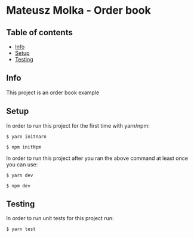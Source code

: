 # Mateusz Molka - Order book

## Table of contents
* [Info](#info)
* [Setup](#setup)
* [Testing](#testing)

## Info
This project is an order book example

## Setup
In order to run this project for the first time with yarn/npm:

```
$ yarn initYarn
```

```
$ npm initNpm
```

In order to run this project after you ran the above command at least once you can use:

```
$ yarn dev
```

```
$ npm dev
```

## Testing
In order to run unit tests for this project run:

```
$ yarn test
```